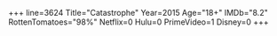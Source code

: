 +++
line=3624
Title="Catastrophe"
Year=2015
Age="18+"
IMDb="8.2"
RottenTomatoes="98%"
Netflix=0
Hulu=0
PrimeVideo=1
Disney=0
+++

